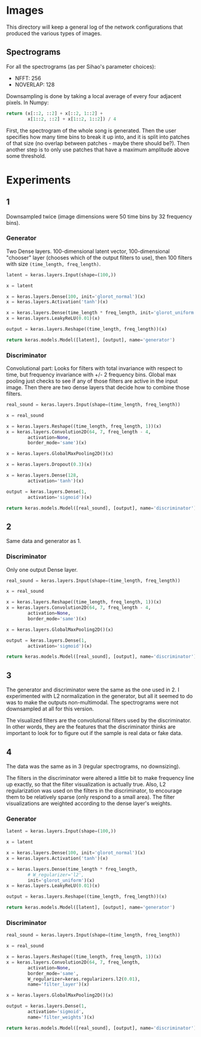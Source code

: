 # Images

This directory will keep a general log of the network configurations that produced the various types of images.

## Spectrograms

For all the spectrograms (as per Sihao's parameter choices):

 - NFFT: 256
 - NOVERLAP: 128

Downsampling is done by taking a local average of every four adjacent pixels. In Numpy:

```python
return (x[::2, ::2] + x[::2, 1::2] +
        x[1::2, ::2] + x[1::2, 1::2]) / 4
```

First, the spectrogram of the whole song is generated. Then the user specifies how many time bins to break it up into, and it is split into patches of that size (no overlap between patches - maybe there should be?). Then another step is to only use patches that have a maximum amplitude above some threshold.

# Experiments

## 1

Downsampled twice (image dimensions were 50 time bins by 32 frequency bins).

### Generator

Two Dense layers. 100-dimensional latent vector, 100-dimensional "chooser" layer (chooses which of the output filters to use), then 100 filters with size `(time_length, freq_length)`.

```python
latent = keras.layers.Input(shape=(100,))

x = latent

x = keras.layers.Dense(100, init='glorot_normal')(x)
x = keras.layers.Activation('tanh')(x)

x = keras.layers.Dense(time_length * freq_length, init='glorot_uniform')(x)
x = keras.layers.LeakyReLU(0.01)(x)

output = keras.layers.Reshape((time_length, freq_length))(x)

return keras.models.Model([latent], [output], name='generator')
```

### Discriminator

Convolutional part: Looks for filters with total invariance with respect to time, but frequency invariance with +/- 2 frequency bins. Global max pooling just checks to see if any of those filters are active in the input image. Then there are two dense layers that decide how to combine those filters.

```python
real_sound = keras.layers.Input(shape=(time_length, freq_length))

x = real_sound

x = keras.layers.Reshape((time_length, freq_length, 1))(x)
x = keras.layers.Convolution2D(64, 7, freq_length - 4,
        activation=None,
        border_mode='same')(x)

x = keras.layers.GlobalMaxPooling2D()(x)

x = keras.layers.Dropout(0.3)(x)

x = keras.layers.Dense(128,
        activation='tanh')(x)

output = keras.layers.Dense(1,
        activation='sigmoid')(x)

return keras.models.Model([real_sound], [output], name='discriminator')
```

## 2

Same data and generator as 1.

### Discriminator

Only one output Dense layer.

```python
real_sound = keras.layers.Input(shape=(time_length, freq_length))

x = real_sound

x = keras.layers.Reshape((time_length, freq_length, 1))(x)
x = keras.layers.Convolution2D(64, 7, freq_length - 4,
        activation=None,
        border_mode='same')(x)

x = keras.layers.GlobalMaxPooling2D()(x)

output = keras.layers.Dense(1,
        activation='sigmoid')(x)

return keras.models.Model([real_sound], [output], name='discriminator')
```

## 3

The generator and discriminator were the same as the one used in 2. I experimented with L2 normalization in the generator, but all it seemed to do was to make the outputs non-multimodal. The spectrograms were not downsampled at all for this version.

The visualized filters are the convolutional filters used by the discriminator. In other words, they are the features that the discriminator thinks are important to look for to figure out if the sample is real data or fake data.

## 4

The data was the same as in 3 (regular spectrograms, no downsizing).

The filters in the discriminator were altered a little bit to make frequency line up exactly, so that the filter visualization is actually true. Also, L2 regularization was used on the filters in the discriminator, to encourage them to be relatively sparse (only respond to a small area). The filter visualizations are weighted according to the dense layer's weights.

### Generator

```python
latent = keras.layers.Input(shape=(100,))

x = latent

x = keras.layers.Dense(100, init='glorot_normal')(x)
x = keras.layers.Activation('tanh')(x)

x = keras.layers.Dense(time_length * freq_length,
        # W_regularizer='l2',
        init='glorot_uniform')(x)
x = keras.layers.LeakyReLU(0.01)(x)

output = keras.layers.Reshape((time_length, freq_length))(x)

return keras.models.Model([latent], [output], name='generator')
```

### Discriminator

```python
real_sound = keras.layers.Input(shape=(time_length, freq_length))

x = real_sound

x = keras.layers.Reshape((time_length, freq_length, 1))(x)
x = keras.layers.Convolution2D(64, 7, freq_length,
        activation=None,
        border_mode='same',
        W_regularizer=keras.regularizers.l2(0.01),
        name='filter_layer')(x)

x = keras.layers.GlobalMaxPooling2D()(x)

output = keras.layers.Dense(1,
        activation='sigmoid',
        name='filter_weights')(x)

return keras.models.Model([real_sound], [output], name='discriminator')
```

